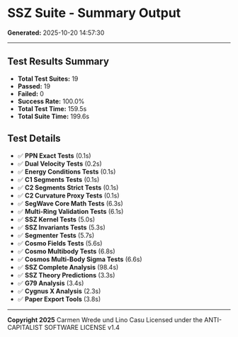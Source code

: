 # SSZ Suite - Summary Output

**Generated:** 2025-10-20 14:57:30

---

## Test Results Summary

- **Total Test Suites:** 19
- **Passed:** 19
- **Failed:** 0
- **Success Rate:** 100.0%
- **Total Test Time:** 159.5s
- **Total Suite Time:** 199.6s

## Test Details

- ✅ **PPN Exact Tests** (0.1s)
- ✅ **Dual Velocity Tests** (0.2s)
- ✅ **Energy Conditions Tests** (0.1s)
- ✅ **C1 Segments Tests** (0.1s)
- ✅ **C2 Segments Strict Tests** (0.1s)
- ✅ **C2 Curvature Proxy Tests** (0.1s)
- ✅ **SegWave Core Math Tests** (6.3s)
- ✅ **Multi-Ring Validation Tests** (6.1s)
- ✅ **SSZ Kernel Tests** (5.0s)
- ✅ **SSZ Invariants Tests** (5.3s)
- ✅ **Segmenter Tests** (5.7s)
- ✅ **Cosmo Fields Tests** (5.6s)
- ✅ **Cosmo Multibody Tests** (6.8s)
- ✅ **Cosmos Multi-Body Sigma Tests** (6.6s)
- ✅ **SSZ Complete Analysis** (98.4s)
- ✅ **SSZ Theory Predictions** (3.3s)
- ✅ **G79 Analysis** (3.4s)
- ✅ **Cygnus X Analysis** (2.3s)
- ✅ **Paper Export Tools** (3.8s)

---

**Copyright 2025**
Carmen Wrede und Lino Casu
Licensed under the ANTI-CAPITALIST SOFTWARE LICENSE v1.4
